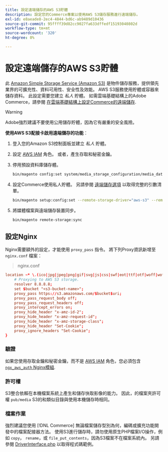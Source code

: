 ```yaml
---
title: 設定遠端儲存的AWS S3貯體
description: 設定您的Commerce專案以使用AWS S3儲存服務進行遠端儲存。
exl-id: e8aeade8-2ec4-4844-bd6c-ab9489d10436
source-git-commit: 95ffff39d82cc9027fa633dffedf15193040802d
workflow-type: tm+mt
source-wordcount: '320'
ht-degree: 0%

---
```


# 設定遠端儲存的AWS S3貯體

此 [Amazon Simple Storage Service (Amazon S3)][AWS S3] 是物件儲存服務，提供領先業界的可擴充性、資料可用性、安全性及效能。 AWS S3服務使用貯體或容器來儲存資料。 此設定需要您建立 _私人_ 貯體。 如需雲端基礎結構上的Adobe Commerce，請參閱 [在雲端基礎結構上設定Commerce的遠端儲存](cloud-support.md).

>[!WARNING]
>
>Adobe強烈建議不要使用公用儲存貯體，因為它有嚴重的安全風險。

**使用AWS S3配接卡啟用遠端儲存的功能**：

1. 登入您的Amazon S3控制面板並建立 _私人_ 貯體。

1. 設定 [AWS IAM] 角色。 或者，產生存取和秘密金鑰。

1. 停用預設資料庫儲存體。

   ```bash
   bin/magento config:set system/media_storage_configuration/media_database 0
   ```

1. 設定Commerce使用私人貯體。 另請參閱 [遠端儲存選項](remote-storage.md#remote-storage-options) 以取得完整的引數清單。

   ```bash
   bin/magento setup:config:set --remote-storage-driver="aws-s3" --remote-storage-bucket="<bucket-name>" --remote-storage-region="<region-name>" --remote-storage-prefix="<optional-prefix>" --remote-storage-key=<optional-access-key> --remote-storage-secret=<optional-secret-key> -n
   ```

1. 將媒體檔案與遠端儲存裝置同步。

   ```bash
   bin/magento remote-storage:sync
   ```

## 設定Nginx

Nginx需要額外的設定，才能使用 `proxy_pass` 指令。 將下列Proxy資訊新增至 `nginx.conf` 檔案：

>nginx.conf

```conf
location ~* \.(ico|jpg|jpeg|png|gif|svg|js|css|swf|eot|ttf|otf|woff|woff2)$ {
    # Proxying to AWS S3 storage.
    resolver 8.8.8.8;
    set $bucket "<s3-bucket-name>";
    proxy_pass https://s3.amazonaws.com/$bucket$uri;
    proxy_pass_request_body off;
    proxy_pass_request_headers off;
    proxy_intercept_errors on;
    proxy_hide_header "x-amz-id-2";
    proxy_hide_header "x-amz-request-id";
    proxy_hide_header "x-amz-storage-class";
    proxy_hide_header "Set-Cookie";
    proxy_ignore_headers "Set-Cookie";
}
```

### 驗證

如果您使用存取金鑰和秘密金鑰，而不是 [AWS IAM] 角色，您必須包含 [`ngx_aws_auth` Nginx模組][ngx repo].

### 許可權

S3整合依賴在本機檔案系統上產生和儲存快取影像的能力。 因此，的檔案夾許可權 `pub/media` S3的和類似目錄與使用本機儲存時相同。

### 檔案作業

強烈建議您使用 [!DNL Commerce] 無論檔案儲存型別為何，編碼或擴充功能開發中的檔案配接器方法。 使用S3進行儲存時，請勿使用原生PHP檔案I/O操作，例如 `copy`， `rename`，或 `file_put_contents`，因為S3檔案不在檔案系統內。 另請參閱 [DriverInterface.php](https://github.com/magento/magento2/blob/2.4-develop/lib/internal/Magento/Framework/Filesystem/DriverInterface.php#L18) 以取得程式碼範例。

<!-- link definitions -->

[AWS S3]: https://aws.amazon.com/s3
[AWS IAM]: https://aws.amazon.com/iam/
[ngx repo]: https://github.com/anomalizer/ngx_aws_auth
